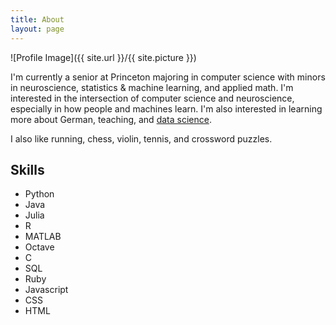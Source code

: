 ```yaml
---
title: About
layout: page
---
```

![Profile Image]({{ site.url }}/{{ site.picture }})

<p>I'm currently a senior at Princeton majoring in computer science with minors
in neuroscience, statistics & machine learning, and applied math. I'm interested
in the intersection of computer science and neuroscience, especially in how people
and machines learn. I'm also interested in learning more about German, teaching,
and <a href="http://princetonds.io/">data science</a>.</p>

<p>I also like running, chess, violin, tennis, and crossword puzzles.</p>

<h2>Skills</h2>

<ul class="skill-list">
	<li>Python</li>
  <li>Java</li>
  <li>Julia</li>
  <li>R</li>
  <li>MATLAB</li>
  <li>Octave</li>
  <li>C</li>
  <li>SQL</li>
  <li>Ruby</li>
  <li>Javascript</li>
  <li>CSS</li>
  <li>HTML</li>
</ul>

<!-- <h2>Projects</h2>

<ul>
	<li><a href="https://github.com/">Junior Spring IW</a></li>
	<li><a href="https://github.com/">Junior Fall IW</a></li>
	<li><a href="https://github.com/">Airbnb</a></li>
  <li><a href="https://github.com/">Google</a></li>
</ul> -->
